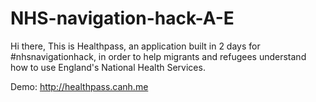# NHS-navigation-hack-A-E

Hi there, 
This is Healthpass, an application built in 2 days for #nhsnavigationhack, in order to help migrants and refugees understand how to use England's National Health Services.

Demo: 
http://healthpass.canh.me


